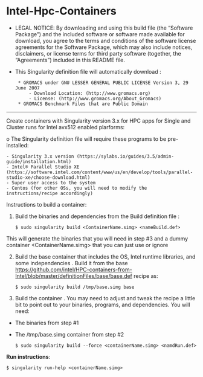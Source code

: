 ﻿# Intel-Hpc-Containers

 - LEGAL NOTICE: By downloading and using this build file (the “Software Package”) and the included software or software made available for download, you agree to the terms and conditions of the software license agreements for the Software Package, which may also include notices, disclaimers, or license terms for third party software (together, the “Agreements”) included in this README file.
 
 - This Singularity definition file will automatically download :
 
 		* GROMACS under GNU LESSER GENERAL PUBLIC LICENSE Version 3, 29 June 2007 
			- Download Location: (http://www.gromacs.org)
			- License: (http://www.gromacs.org/About_Gromacs)
		* GROMACS Benchmark Files that are Public Domain

--------------------------------------------------------------
Create containers with Singularity version 3.x for HPC apps for Single and Cluster runs for Intel avx512 enabled plarforms:

o	The Singularity definition file will require these programs to be pre-installed:

	- Singularity 3.x version (https://sylabs.io/guides/3.5/admin-guide/installation.html)
	- Intel® Parallel Studio XE (https://software.intel.com/content/www/us/en/develop/tools/parallel-studio-xe/choose-download.html)
	- Super user access to the system 
	- Centos (for other OSs, you will need to modify the instructions/recipe accordingly)
 

Instructions to build a container:

1.   Build the binaries and dependencies from the Build definition file :

     `$ sudo singularity build <ContainerName.simg> <nameBuild.def>`

This will generate the binaries that you will need in step #3 and a dummy container <ContainerName.simg> that you can just use or ignore


2.  Build the base container that includes the OS, Intel runtime libraries, and some independencies . Build it from the base https://github.com/intel/HPC-containers-from-Intel/blob/master/definitionFiles/base/base.def recipe as:
	
     `$ sudo singularity build /tmp/base.simg base`


3.   Build the container . You may need to adjust and tweak the recipe a little bit to point out to your binaries, programs, and dependencies. You will need:
	
*   The binaries from step #1
*   The /tmp/base.simg container from step #2

    `$ sudo singularity build --force <containerName.simg> <namdRun.def>` 
    

**Run instructions**:

`$ singularity run-help <containerName.simg>`

